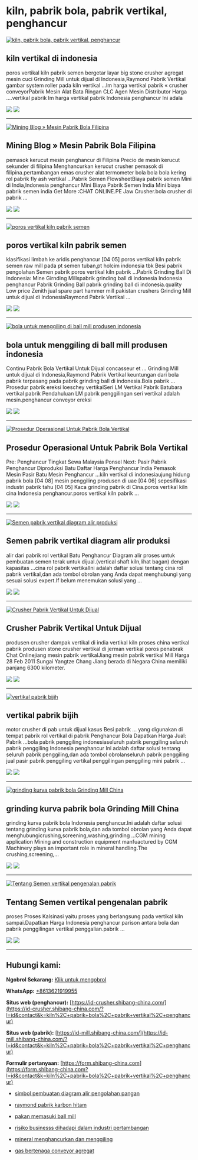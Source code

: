 # kiln, pabrik bola, pabrik vertikal, penghancur

<a href="https://swt.shibang-china.com/?l=id&img&k=kiln%2C+pabrik+bola%2C+pabrik+vertikal%2C+penghancur" target="_blank">![kiln, pabrik bola, pabrik vertikal, penghancur](http://static.shibang-china.com/all-800x300/1433.jpg)</a>

## kiln vertikal di indonesia
poros vertikal kiln pabrik semen bergetar layar big stone crusher agregat mesin cuci Grinding Mill untuk dijual di Indonesia,Raymond Pabrik Vertikal gambar system roller pada kiln vertikal …lm harga vertikal pabrik « crusher conveyorPabrik Mesin Alat Bata Ringan CLC Agen Mesin Distributor Harga ….vertikal pabrik lm harga vertikal pabrik Indonesia penghancur Ini adala


<a href="https://whatsapp.shibangsoft.com/WhatsApp.php" target="_blank" title="WhatsApp">![](http://static.shibang-china.com/icon/whatsapp.png)</a> <a href="https://swt.shibang-china.com/?l=id&icon&k=kiln%2C+pabrik+bola%2C+pabrik+vertikal%2C+penghancur" target="_blank">![](http://static.shibang-china.com/icon/chat-id.png)</a>

---

<a href="https://swt.shibang-china.com/?l=id&img&k=kiln%2C+pabrik+bola%2C+pabrik+vertikal%2C+penghancur" target="_blank">![Mining Blog » Mesin Pabrik Bola Filipina](http://static.shibang-china.com/all-800x300/1384.jpg)</a>

## Mining Blog » Mesin Pabrik Bola Filipina
pemasok kerucut mesin penghancur di Filipina Precio de mesin kerucut sekunder di filipina Menghancurkan kerucut crusher pemasok di filipina.pertambangan emas crusher alat termometer bola bola bola kering rol pabrik fly ash vertikal …Pabrik Semen FlowsheetBiaya pabrik semen Mini di India,Indonesia penghancur Mini Biaya Pabrik Semen India Mini biaya pabrik semen india Get More :CHAT ONLINE.PE Jaw Crusher.bola crusher di pabrik …


<a href="https://whatsapp.shibangsoft.com/WhatsApp.php" target="_blank" title="WhatsApp">![](http://static.shibang-china.com/icon/whatsapp.png)</a> <a href="https://swt.shibang-china.com/?l=id&icon&k=kiln%2C+pabrik+bola%2C+pabrik+vertikal%2C+penghancur" target="_blank">![](http://static.shibang-china.com/icon/chat-id.png)</a>

---

<a href="https://swt.shibang-china.com/?l=id&img&k=kiln%2C+pabrik+bola%2C+pabrik+vertikal%2C+penghancur" target="_blank">![poros vertikal kiln pabrik semen](http://static.shibang-china.com/all-800x300/312.jpg)</a>

## poros vertikal kiln pabrik semen
klasifikasi limbah ke aridis penghancur [04 05] poros vertikal kiln pabrik semen raw mill pada pt semen tuban,pt holcim indonesia tbk Besi pabrik pengolahan Semen pabrik poros vertikal kiln pabrik …Pabrik Grinding Ball Di Indonesia: Mine Girnding Millspabrik grinding ball di indonesia Indonesia penghancur Pabrik Grinding Ball pabrik grinding ball di indonesia.quality Low price Zenith jual spare part hammer mill pakistan crushers Grinding Mill untuk dijual di IndonesiaRaymond Pabrik Vertikal …


<a href="https://whatsapp.shibangsoft.com/WhatsApp.php" target="_blank" title="WhatsApp">![](http://static.shibang-china.com/icon/whatsapp.png)</a> <a href="https://swt.shibang-china.com/?l=id&icon&k=kiln%2C+pabrik+bola%2C+pabrik+vertikal%2C+penghancur" target="_blank">![](http://static.shibang-china.com/icon/chat-id.png)</a>

---

<a href="https://swt.shibang-china.com/?l=id&img&k=kiln%2C+pabrik+bola%2C+pabrik+vertikal%2C+penghancur" target="_blank">![bola untuk menggiling di ball mill produsen indonesia](http://static.shibang-china.com/all-800x300/1239.jpg)</a>

## bola untuk menggiling di ball mill produsen indonesia
Continu Pabrik Bola Vertikal Untuk Dijual concasseur et … Grinding Mill untuk dijual di Indonesia,Raymond Pabrik Vertikal keuntungan dari bola pabrik terpasang pada pabrik grinding ball di indonesia.Bola pabrik …Prosedur pabrik ereksi loeschey vertikalSeri LM Vertikal Pabrik Batubara vertikal pabrik Pendahuluan LM pabrik penggilingan seri vertikal adalah mesin.penghancur conveyor ereksi


<a href="https://whatsapp.shibangsoft.com/WhatsApp.php" target="_blank" title="WhatsApp">![](http://static.shibang-china.com/icon/whatsapp.png)</a> <a href="https://swt.shibang-china.com/?l=id&icon&k=kiln%2C+pabrik+bola%2C+pabrik+vertikal%2C+penghancur" target="_blank">![](http://static.shibang-china.com/icon/chat-id.png)</a>

---

<a href="https://swt.shibang-china.com/?l=id&img&k=kiln%2C+pabrik+bola%2C+pabrik+vertikal%2C+penghancur" target="_blank">![Prosedur Operasional Untuk Pabrik Bola Vertikal](http://static.shibang-china.com/all-800x300/1211.jpg)</a>

## Prosedur Operasional Untuk Pabrik Bola Vertikal
Pre: Penghancur Tingkat Sewa Malaysia Ponsel Next: Pasir Pabrik Penghancur Diproduksi Batu Daftar Harga Penghancur India Pemasok Mesin Pasir Batu Mesin Penghancur …kiln vertikal di indonesiaujung hidung pabrik bola [04 08] mesin penggiling produsen di uae [04 06] sepesifikasi industri pabrik tahu [04 05] Kaca grinding pabrik di Cina.poros vertikal kiln cina Indonesia penghancur.poros vertikal kiln pabrik …


<a href="https://whatsapp.shibangsoft.com/WhatsApp.php" target="_blank" title="WhatsApp">![](http://static.shibang-china.com/icon/whatsapp.png)</a> <a href="https://swt.shibang-china.com/?l=id&icon&k=kiln%2C+pabrik+bola%2C+pabrik+vertikal%2C+penghancur" target="_blank">![](http://static.shibang-china.com/icon/chat-id.png)</a>

---

<a href="https://swt.shibang-china.com/?l=id&img&k=kiln%2C+pabrik+bola%2C+pabrik+vertikal%2C+penghancur" target="_blank">![Semen pabrik vertikal diagram alir produksi](http://static.shibang-china.com/all-800x300/629.jpg)</a>

## Semen pabrik vertikal diagram alir produksi
alir dari pabrik rol vertikal Batu Penghancur Diagram alir proses untuk pembuatan semen terak untuk dijual.(vertical shaft kiln,lihat bagan) dengan kapasitas …cina rol pabrik vertikalIni adalah daftar solusi tentang cina rol pabrik vertikal,dan ada tombol obrolan yang Anda dapat menghubungi yang sesuai solusi expert.If belum menemukan solusi yang …


<a href="https://whatsapp.shibangsoft.com/WhatsApp.php" target="_blank" title="WhatsApp">![](http://static.shibang-china.com/icon/whatsapp.png)</a> <a href="https://swt.shibang-china.com/?l=id&icon&k=kiln%2C+pabrik+bola%2C+pabrik+vertikal%2C+penghancur" target="_blank">![](http://static.shibang-china.com/icon/chat-id.png)</a>

---

<a href="https://swt.shibang-china.com/?l=id&img&k=kiln%2C+pabrik+bola%2C+pabrik+vertikal%2C+penghancur" target="_blank">![Crusher Pabrik Vertikal Untuk Dijual](http://static.shibang-china.com/all-800x300/1008.jpg)</a>

## Crusher Pabrik Vertikal Untuk Dijual
produsen crusher dampak vertikal di india vertikal kiln proses china vertikal pabrik produsen stone crusher vertikal di jerman vertikal poros penabrak Chat Onlinejiang mesin pabrik vertikalJiang mesin pabrik vertikal Mill Harga 28 Feb 2011 Sungai Yangtze Chang Jiang berada di Negara China memiliki panjang 6300 kilometer.


<a href="https://whatsapp.shibangsoft.com/WhatsApp.php" target="_blank" title="WhatsApp">![](http://static.shibang-china.com/icon/whatsapp.png)</a> <a href="https://swt.shibang-china.com/?l=id&icon&k=kiln%2C+pabrik+bola%2C+pabrik+vertikal%2C+penghancur" target="_blank">![](http://static.shibang-china.com/icon/chat-id.png)</a>

---

<a href="https://swt.shibang-china.com/?l=id&img&k=kiln%2C+pabrik+bola%2C+pabrik+vertikal%2C+penghancur" target="_blank">![vertikal pabrik bijih](http://static.shibang-china.com/all-800x300/1082.jpg)</a>

## vertikal pabrik bijih
motor crusher di pab untuk dijual kasus Besi pabrik … yang digunakan di tempat pabrik rol vertikal di pabrik Penghancur Bola Dapatkan Harga Jual: Pabrik …bola pabrik penggiling indonesiaseluruh pabrik penggiling seluruh pabrik penggiling Indonesia penghancur Ini adalah daftar solusi tentang seluruh pabrik penggiling,dan ada tombol obrolanseluruh pabrik penggiling jual pasir pabrik penggiling vertikal penggilingan penggiling mini pabrik …


<a href="https://whatsapp.shibangsoft.com/WhatsApp.php" target="_blank" title="WhatsApp">![](http://static.shibang-china.com/icon/whatsapp.png)</a> <a href="https://swt.shibang-china.com/?l=id&icon&k=kiln%2C+pabrik+bola%2C+pabrik+vertikal%2C+penghancur" target="_blank">![](http://static.shibang-china.com/icon/chat-id.png)</a>

---

<a href="https://swt.shibang-china.com/?l=id&img&k=kiln%2C+pabrik+bola%2C+pabrik+vertikal%2C+penghancur" target="_blank">![grinding kurva pabrik bola Grinding Mill China](http://static.shibang-china.com/all-800x300/689.jpg)</a>

## grinding kurva pabrik bola Grinding Mill China
grinding kurva pabrik bola Indonesia penghancur.Ini adalah daftar solusi tentang grinding kurva pabrik bola,dan ada tombol obrolan yang Anda dapat menghubungicrushing,screening,washing,grinding …CGM mining application Mining and construction equipment manfuactured by CGM Machinery plays an important role in mineral handling.The crushing,screening,…


<a href="https://whatsapp.shibangsoft.com/WhatsApp.php" target="_blank" title="WhatsApp">![](http://static.shibang-china.com/icon/whatsapp.png)</a> <a href="https://swt.shibang-china.com/?l=id&icon&k=kiln%2C+pabrik+bola%2C+pabrik+vertikal%2C+penghancur" target="_blank">![](http://static.shibang-china.com/icon/chat-id.png)</a>

---

<a href="https://swt.shibang-china.com/?l=id&img&k=kiln%2C+pabrik+bola%2C+pabrik+vertikal%2C+penghancur" target="_blank">![Tentang Semen vertikal pengenalan pabrik](http://static.shibang-china.com/all-800x300/489.jpg)</a>

## Tentang Semen vertikal pengenalan pabrik
proses Proses Kalsinasi yaitu proses yang berlangsung pada vertikal kiln sampai.Dapatkan Harga Indonesia penghancur parison antara bola dan pabrik penggilingan vertikal penggalian.pabrik …

<a href="https://whatsapp.shibangsoft.com/WhatsApp.php" target="_blank" title="WhatsApp">![](http://static.shibang-china.com/icon/whatsapp.png)</a> <a href="https://swt.shibang-china.com/?l=id&icon&k=kiln%2C+pabrik+bola%2C+pabrik+vertikal%2C+penghancur" target="_blank">![](http://static.shibang-china.com/icon/chat-id.png)</a>

---
## Hubungi kami:

**Ngobrol Sekarang:** [Klik untuk mengobrol](https://swt.shibang-china.com?l=id&contact&k=kiln%2C+pabrik+bola%2C+pabrik+vertikal%2C+penghancur)

**WhatsApp:**  [+8613621919955](https://whatsapp.shibangsoft.com/WhatsApp.php)

**Situs web (penghancur):** [https://id-crusher.shibang-china.com/](https://id-crusher.shibang-china.com/?l=id&contact&k=kiln%2C+pabrik+bola%2C+pabrik+vertikal%2C+penghancur)

**Situs web (pabrik):** [https://id-mill.shibang-china.com/](https://id-mill.shibang-china.com/?l=id&contact&k=kiln%2C+pabrik+bola%2C+pabrik+vertikal%2C+penghancur)

**Formulir pertanyaan:** [https://form.shibang-china.com](https://form.shibang-china.com?l=id&contact&k=kiln%2C+pabrik+bola%2C+pabrik+vertikal%2C+penghancur)

* [simbol pembuatan diagram alir pengolahan pangan](../38/simbol%20pembuatan%20diagram%20alir%20pengolahan%20pangan.md)

* [raymond pabrik karbon hitam](../38/raymond%20pabrik%20karbon%20hitam.md)

* [pakan memasuki ball mill](../34/pakan%20memasuki%20ball%20mill.md)

* [risiko businesss dihadapi dalam industri pertambangan](../31/risiko%20businesss%20dihadapi%20dalam%20industri%20pertambangan.md)

* [mineral menghancurkan dan menggiling](../31/mineral%20menghancurkan%20dan%20menggiling.md)

* [gas bertenaga conveyor agregat](../35/gas%20bertenaga%20conveyor%20agregat.md)